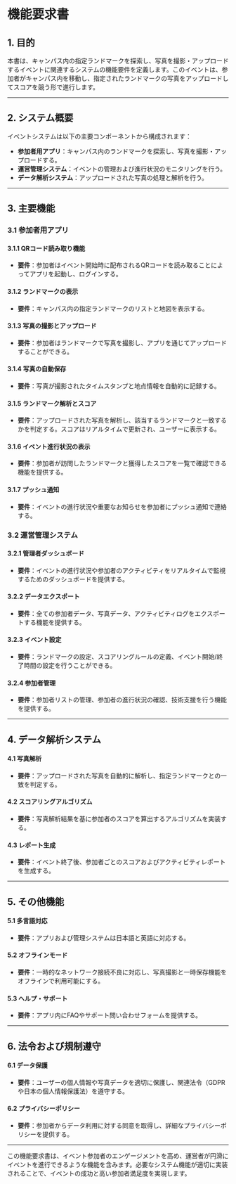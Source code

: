 # 機能要求書

## 1. 目的

本書は、キャンパス内の指定ランドマークを探索し、写真を撮影・アップロードするイベントに関連するシステムの機能要件を定義します。このイベントは、参加者がキャンパス内を移動し、指定されたランドマークの写真をアップロードしてスコアを競う形で進行します。

---

## 2. システム概要

イベントシステムは以下の主要コンポーネントから構成されます：
- **参加者用アプリ**：キャンパス内のランドマークを探索し、写真を撮影・アップロードする。
- **運営管理システム**：イベントの管理および進行状況のモニタリングを行う。
- **データ解析システム**：アップロードされた写真の処理と解析を行う。

---

## 3. 主要機能

### 3.1 参加者用アプリ

#### 3.1.1 QRコード読み取り機能
- **要件**：参加者はイベント開始時に配布されるQRコードを読み取ることによってアプリを起動し、ログインする。

#### 3.1.2 ランドマークの表示
- **要件**：キャンパス内の指定ランドマークのリストと地図を表示する。

#### 3.1.3 写真の撮影とアップロード
- **要件**：参加者はランドマークで写真を撮影し、アプリを通じてアップロードすることができる。

#### 3.1.4 写真の自動保存
- **要件**：写真が撮影されたタイムスタンプと地点情報を自動的に記録する。

#### 3.1.5 ランドマーク解析とスコア
- **要件**：アップロードされた写真を解析し、該当するランドマークと一致するかを判定する。スコアはリアルタイムで更新され、ユーザーに表示する。

#### 3.1.6 イベント進行状況の表示
- **要件**：参加者が訪問したランドマークと獲得したスコアを一覧で確認できる機能を提供する。

#### 3.1.7 プッシュ通知
- **要件**：イベントの進行状況や重要なお知らせを参加者にプッシュ通知で連絡する。

### 3.2 運営管理システム

#### 3.2.1 管理者ダッシュボード
- **要件**：イベントの進行状況や参加者のアクティビティをリアルタイムで監視するためのダッシュボードを提供する。

#### 3.2.2 データエクスポート
- **要件**：全ての参加者データ、写真データ、アクティビティログをエクスポートする機能を提供する。

#### 3.2.3 イベント設定
- **要件**：ランドマークの設定、スコアリングルールの定義、イベント開始/終了時間の設定を行うことができる。

#### 3.2.4 参加者管理
- **要件**：参加者リストの管理、参加者の進行状況の確認、技術支援を行う機能を提供する。

---

## 4. データ解析システム

#### 4.1 写真解析
- **要件**：アップロードされた写真を自動的に解析し、指定ランドマークとの一致を判定する。

#### 4.2 スコアリングアルゴリズム
- **要件**：写真解析結果を基に参加者のスコアを算出するアルゴリズムを実装する。

#### 4.3 レポート生成
- **要件**：イベント終了後、参加者ごとのスコアおよびアクティビティレポートを生成する。

---

## 5. その他機能

#### 5.1 多言語対応
- **要件**：アプリおよび管理システムは日本語と英語に対応する。

#### 5.2 オフラインモード
- **要件**：一時的なネットワーク接続不良に対応し、写真撮影と一時保存機能をオフラインで利用可能にする。

#### 5.3 ヘルプ・サポート
- **要件**：アプリ内にFAQやサポート問い合わせフォームを提供する。

---

## 6. 法令および規制遵守

#### 6.1 データ保護
- **要件**：ユーザーの個人情報や写真データを適切に保護し、関連法令（GDPRや日本の個人情報保護法）を遵守する。

#### 6.2 プライバシーポリシー
- **要件**：参加者からデータ利用に対する同意を取得し、詳細なプライバシーポリシーを提供する。

---

この機能要求書は、イベント参加者のエンゲージメントを高め、運営者が円滑にイベントを進行できるような機能を含みます。必要なシステム機能が適切に実装されることで、イベントの成功と高い参加者満足度を実現します。